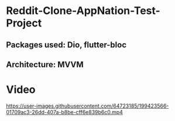 # Reddit-Clone-AppNation-Test-Project

## Packages used: Dio, flutter-bloc
## Architecture: MVVM

# Video 
https://user-images.githubusercontent.com/64723185/199423566-01709ac3-26dd-407a-b8be-cff6e839b6c0.mp4
